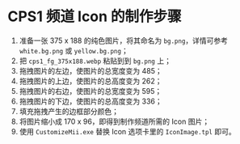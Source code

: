 # CPS1 频道 Icon 的制作步骤


1. 准备一张 375 x 188 的纯色图片，将其命名为 `bg.png`，详情可参考 `white.bg.png` 或 `yellow.bg.png`；
2. 把 `cps1_fg_375x188.webp` 粘贴到到 `bg.png` 上；
3. 拖拽图片的左边，使图片的总宽度变为 485；
4. 拖拽图片的上边，使图片的总高度变为 262；
5. 拖拽图片的右边，使图片的总宽度变为 595；
6. 拖拽图片的下边，使图片的总高度变为 336；
7. 填充拖拽产生的边框部分颜色；
8. 将图片缩小成 170 x 96，即得到制作频道所需的 Icon 图片；
9. 使用 `CustomizeMii.exe` 替换 Icon 选项卡里的 `IconImage.tpl` 即可。
